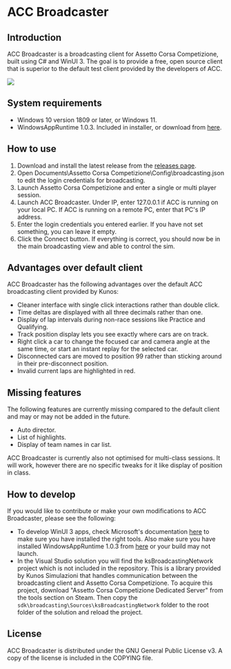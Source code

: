 # ACC Broadcaster

## Introduction
ACC Broadcaster is a broadcasting client for Assetto Corsa Competizione, built using C# and WinUI 3. 
The goal is to provide a free, open source client that is superior to the default test client provided by the developers of ACC. 

![](https://imgur.com/8Eo4Q8e.png)

## System requirements
* Windows 10 version 1809 or later, or Windows 11.
* WindowsAppRuntime 1.0.3. Included in installer, or download from [here](https://docs.microsoft.com/en-us/windows/apps/windows-app-sdk/downloads#windows-app-sdk-10).

## How to use
1. Download and install the latest release from the [releases page](https://github.com/ColonelChocomel/ACCBroadcaster/releases).
2. Open Documents\Assetto Corsa Competizione\Config\broadcasting.json to edit the login credentials for broadcasting.
2. Launch Assetto Corsa Competizione and enter a single or multi player session.
2. Launch ACC Broadcaster. Under IP, enter 127.0.0.1 if ACC is running on your local PC. If ACC is running on a remote PC, enter that PC's IP address.
2. Enter the login credentials you entered earlier. If you have not set something, you can leave it empty.
2. Click the Connect button. If everything is correct, you should now be in the main broadcasting view and able to control the sim.

## Advantages over default client
ACC Broadcaster has the following advantages over the default ACC broadcasting client provided by Kunos:
* Cleaner interface with single click interactions rather than double click.
* Time deltas are displayed with all three decimals rather than one.
* Display of lap intervals during non-race sessions like Practice and Qualifying.
* Track position display lets you see exactly where cars are on track.
* Right click a car to change the focused car and camera angle at the same time, or start an instant replay for the selected car.
* Disconnected cars are moved to position 99 rather than sticking around in their pre-disconnect position.
* Invalid current laps are highlighted in red.

## Missing features 
The following features are currently missing compared to the default client and may or may not be added in the future.
* Auto director.
* List of highlights.
* Display of team names in car list.

ACC Broadcaster is currently also not optimised for multi-class sessions. It will work, however there are no specific tweaks for it like display of position in class.

## How to develop
If you would like to contribute or make your own modifications to ACC Broadcaster, please see the following:
* To develop WinUI 3 apps, check Microsoft's documentation [here](https://docs.microsoft.com/en-us/windows/apps/windows-app-sdk/set-up-your-development-environment?tabs=vs-2022-17-1-a%2Cvs-2022-17-1-b)
to make sure you have installed the right tools. Also make sure you have installed WindowsAppRuntime 1.0.3 from [here](https://docs.microsoft.com/en-us/windows/apps/windows-app-sdk/downloads#windows-app-sdk-10) or your build may not launch.
* In the Visual Studio solution you will find the ksBroadcastingNetwork project which is not included in the repository. This is a library provided by Kunos Simulazioni that handles communication between the 
broadcasting client and Assetto Corsa Competizione. To acquire this project, download "Assetto Corsa Competizione Dedicated Server" from the tools section on Steam. 
Then copy the `sdk\broadcasting\Sources\ksBroadcastingNetwork` folder to the root folder of the solution and reload the project.

## License
ACC Broadcaster is distributed under the GNU General Public License v3. A copy of the license is included in the COPYING file.